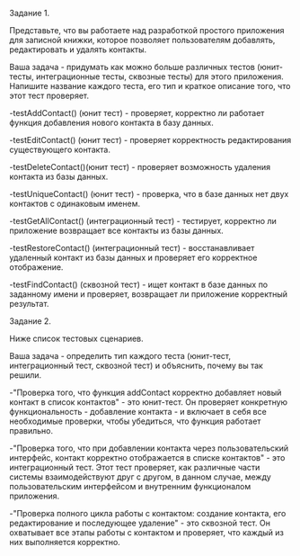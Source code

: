 Задание 1.

Представьте, что вы работаете над разработкой простого приложения для записной книжки, которое позволяет пользователям добавлять, редактировать и удалять контакты.

Ваша задача - придумать как можно больше различных тестов (юнит-тесты, интеграционные тесты, сквозные тесты) для этого приложения. Напишите название каждого теста, его тип и краткое описание того, что этот тест проверяет.

-testAddContact() (юнит тест) - проверяет, корректно ли работает функция добавления нового контакта в базу данных.

-testEditContact() (юнит тест) - проверяет корректность редактирования существующего контакта.

-testDeleteContact()(юнит тест) - проверяет возможность удаления контакта из базы данных.

-testUniqueContact() (юнит тест) - проверка, что в базе данных нет двух контактов с одинаковым именем.

-testGetAllContact() (интеграционный тест) - тестирует, корректно ли приложение возвращает все контакты из базы данных.

-testRestoreContact() (интеграционный тест) - восстанавливает удаленный контакт из базы данных и проверяет его корректное отображение.

-testFindContact() (сквозной тест) - ищет контакт в базе данных по заданному имени и проверяет, возвращает ли приложение корректный результат.

Задание 2.

Ниже список тестовых сценариев.

Ваша задача - определить тип каждого теста (юнит-тест, интеграционный тест, сквозной тест) и объяснить, почему вы так решили.

-"Проверка того, что функция addContact корректно добавляет новый контакт в список контактов" - это юнит-тест. Он проверяет конкретную функциональность - добавление контакта - и включает в себя все необходимые проверки, чтобы убедиться, что функция работает правильно.

-"Проверка того, что при добавлении контакта через пользовательский интерфейс, контакт корректно отображается в списке контактов" - это интеграционный тест. Этот тест проверяет, как различные части системы взаимодействуют друг с другом, в данном случае, между пользовательским интерфейсом и внутренним функционалом приложения.

-"Проверка полного цикла работы с контактом: создание контакта, его редактирование и последующее удаление" - это сквозной тест. Он охватывает все этапы работы с контактом и проверяет, что каждый из них выполняется корректно.